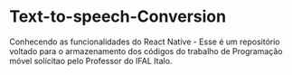 # Text-to-speech-Conversion
Conhecendo as funcionalidades do React Native - Esse é um repositório voltado para o armazenamento dos códigos do trabalho de Programação móvel solicitao pelo Professor do IFAL Italo.
